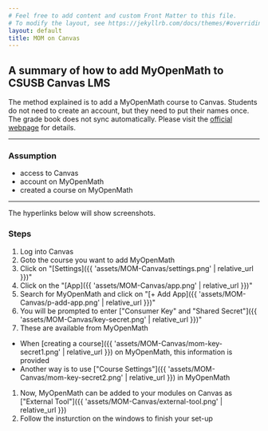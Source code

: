 ```yaml
---
# Feel free to add content and custom Front Matter to this file.
# To modify the layout, see https://jekyllrb.com/docs/themes/#overriding-theme-defaults
layout: default
title: MOM on Canvas
---
```

## A summary of how to add MyOpenMath to CSUSB Canvas LMS

The method explained is to add a MyOpenMath course to Canvas. 
Students do not need to create an account, but they need to put their names once. 
The grade book does not sync automatically.
Please visit the [official webpage](https://www.myopenmath.com/help.php?section=lti) for details.

***
### Assumption
* access to Canvas 
* account on MyOpenMath
* created a course on MyOpenMath

*** 
The hyperlinks below will show screenshots. 
### Steps 

1. Log into Canvas
1. Goto the course you want to add MyOpenMath
1. Click on "[Settings]({{ 'assets/MOM-Canvas/settings.png' | relative_url }})"
1. Click on the "[App]({{ 'assets/MOM-Canvas/app.png' | relative_url }})"
1. Search for MyOpenMath and click on "[+ Add App]({{ 'assets/MOM-Canvas/p-add-app.png' | relative_url }})"
1. You will be prompted to enter ["Consumer Key" and "Shared Secret"]({{ 'assets/MOM-Canvas/key-secret.png' | relative_url }})"
1. These are available from MyOpenMath
  * When [creating a course]({{ 'assets/MOM-Canvas/mom-key-secret1.png' | relative_url }}) on MyOpenMath, this information is provided 
  * Another way is to use ["Course Settings"]({{ 'assets/MOM-Canvas/mom-key-secret2.png' | relative_url }}) in MyOpenMath
1. Now, MyOpenMath can be added to your modules on Canvas as ["External Tool"]({{ 'assets/MOM-Canvas/external-tool.png' | relative_url }})
1. Follow the insturction on the windows to finish your set-up